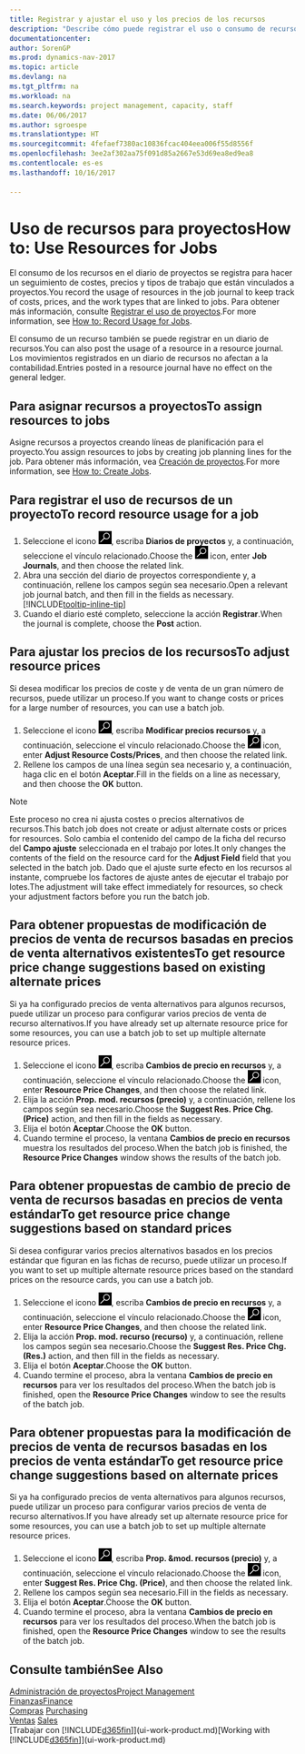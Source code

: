 ```yaml
---
title: Registrar y ajustar el uso y los precios de los recursos
description: "Describe cómo puede registrar el uso o consumo de recursos asociados a un proyecto, para realizar el seguimiento y administrar costes, precios y tipos de trabajo."
documentationcenter: 
author: SorenGP
ms.prod: dynamics-nav-2017
ms.topic: article
ms.devlang: na
ms.tgt_pltfrm: na
ms.workload: na
ms.search.keywords: project management, capacity, staff
ms.date: 06/06/2017
ms.author: sgroespe
ms.translationtype: HT
ms.sourcegitcommit: 4fefaef7380ac10836fcac404eea006f55d8556f
ms.openlocfilehash: 3ee2af302aa75f091d85a2667e53d69ea8ed9ea8
ms.contentlocale: es-es
ms.lasthandoff: 10/16/2017

---
```

# <a name="how-to-use-resources-for-jobs"></a><span data-ttu-id="96942-103">Uso de recursos para proyectos</span><span class="sxs-lookup"><span data-stu-id="96942-103">How to: Use Resources for Jobs</span></span>
<span data-ttu-id="96942-104">El consumo de los recursos en el diario de proyectos se registra para hacer un seguimiento de costes, precios y tipos de trabajo que están vinculados a proyectos.</span><span class="sxs-lookup"><span data-stu-id="96942-104">You record the usage of resources in the job journal to keep track of costs, prices, and the work types that are linked to jobs.</span></span> <span data-ttu-id="96942-105">Para obtener más información, consulte [Registrar el uso de proyectos](projects-how-record-job-usage.md).</span><span class="sxs-lookup"><span data-stu-id="96942-105">For more information, see [How to: Record Usage for Jobs](projects-how-record-job-usage.md).</span></span>

<span data-ttu-id="96942-106">El consumo de un recurso también se puede registrar en un diario de recursos.</span><span class="sxs-lookup"><span data-stu-id="96942-106">You can also post the usage of a resource in a resource journal.</span></span> <span data-ttu-id="96942-107">Los movimientos registrados en un diario de recursos no afectan a la contabilidad.</span><span class="sxs-lookup"><span data-stu-id="96942-107">Entries posted in a resource journal have no effect on the general ledger.</span></span>

## <a name="to-assign-resources-to-jobs"></a><span data-ttu-id="96942-108">Para asignar recursos a proyectos</span><span class="sxs-lookup"><span data-stu-id="96942-108">To assign resources to jobs</span></span>
<span data-ttu-id="96942-109">Asigne recursos a proyectos creando líneas de planificación para el proyecto.</span><span class="sxs-lookup"><span data-stu-id="96942-109">You assign resources to jobs by creating job planning lines for the job.</span></span> <span data-ttu-id="96942-110">Para obtener más información, vea [Creación de proyectos](projects-how-create-jobs.md).</span><span class="sxs-lookup"><span data-stu-id="96942-110">For more information, see [How to: Create Jobs](projects-how-create-jobs.md).</span></span>

## <a name="to-record-resource-usage-for-a-job"></a><span data-ttu-id="96942-111">Para registrar el uso de recursos de un proyecto</span><span class="sxs-lookup"><span data-stu-id="96942-111">To record resource usage for a job</span></span>
1. <span data-ttu-id="96942-112">Seleccione el icono ![Buscar página o informe](media/ui-search/search_small.png "icono Buscar página o informe"), escriba **Diarios de proyectos** y, a continuación, seleccione el vínculo relacionado.</span><span class="sxs-lookup"><span data-stu-id="96942-112">Choose the ![Search for Page or Report](media/ui-search/search_small.png "Search for Page or Report icon") icon, enter **Job Journals**, and then choose the related link.</span></span>
2. <span data-ttu-id="96942-113">Abra una sección del diario de proyectos correspondiente y, a continuación, rellene los campos según sea necesario.</span><span class="sxs-lookup"><span data-stu-id="96942-113">Open a relevant job journal batch, and then fill in the fields as necessary.</span></span> [!INCLUDE[tooltip-inline-tip](includes/tooltip-inline-tip_md.md)]
3. <span data-ttu-id="96942-114">Cuando el diario esté completo, seleccione la acción **Registrar**.</span><span class="sxs-lookup"><span data-stu-id="96942-114">When the journal is complete, choose the **Post** action.</span></span>

## <a name="to-adjust-resource-prices"></a><span data-ttu-id="96942-115">Para ajustar los precios de los recursos</span><span class="sxs-lookup"><span data-stu-id="96942-115">To adjust resource prices</span></span>
<span data-ttu-id="96942-116">Si desea modificar los precios de coste y de venta de un gran número de recursos, puede utilizar un proceso.</span><span class="sxs-lookup"><span data-stu-id="96942-116">If you want to change costs or prices for a large number of resources, you can use a batch job.</span></span>  

1. <span data-ttu-id="96942-117">Seleccione el icono ![Buscar página o informe](media/ui-search/search_small.png "icono Buscar página o informe"), escriba **Modificar precios recursos** y, a continuación, seleccione el vínculo relacionado.</span><span class="sxs-lookup"><span data-stu-id="96942-117">Choose the ![Search for Page or Report](media/ui-search/search_small.png "Search for Page or Report icon") icon, enter **Adjust Resource Costs/Prices**, and then choose the related link.</span></span>
2. <span data-ttu-id="96942-118">Rellene los campos de una línea según sea necesario y, a continuación, haga clic en el botón **Aceptar**.</span><span class="sxs-lookup"><span data-stu-id="96942-118">Fill in the fields on a line as necessary, and then choose the **OK** button.</span></span>

> [!NOTE]  
>   <span data-ttu-id="96942-119">Este proceso no crea ni ajusta costes o precios alternativos de recursos.</span><span class="sxs-lookup"><span data-stu-id="96942-119">This batch job does not create or adjust alternate costs or prices for resources.</span></span> <span data-ttu-id="96942-120">Solo cambia el contenido del campo de la ficha del recurso del **Campo ajuste** seleccionada en el trabajo por lotes.</span><span class="sxs-lookup"><span data-stu-id="96942-120">It only changes the contents of the field on the resource card for the **Adjust Field** field that you selected in the batch job.</span></span> <span data-ttu-id="96942-121">Dado que el ajuste surte efecto en los recursos al instante, compruebe los factores de ajuste antes de ejecutar el trabajo por lotes.</span><span class="sxs-lookup"><span data-stu-id="96942-121">The adjustment will take effect immediately for resources, so check your adjustment factors before you run the batch job.</span></span>

## <a name="to-get-resource-price-change-suggestions-based-on-existing-alternate-prices"></a><span data-ttu-id="96942-122">Para obtener propuestas de modificación de precios de venta de recursos basadas en precios de venta alternativos existentes</span><span class="sxs-lookup"><span data-stu-id="96942-122">To get resource price change suggestions based on existing alternate prices</span></span>
<span data-ttu-id="96942-123">Si ya ha configurado precios de venta alternativos para algunos recursos, puede utilizar un proceso para configurar varios precios de venta de recurso alternativos.</span><span class="sxs-lookup"><span data-stu-id="96942-123">If you have already set up alternate resource price for some resources, you can use a batch job to set up multiple alternate resource prices.</span></span>

1. <span data-ttu-id="96942-124">Seleccione el icono ![Buscar página o informe](media/ui-search/search_small.png "icono Buscar página o informe"), escriba **Cambios de precio en recursos** y, a continuación, seleccione el vínculo relacionado.</span><span class="sxs-lookup"><span data-stu-id="96942-124">Choose the ![Search for Page or Report](media/ui-search/search_small.png "Search for Page or Report icon") icon, enter **Resource Price Changes**, and then choose the related link.</span></span>
2. <span data-ttu-id="96942-125">Elija la acción **Prop. mod. recursos (precio)** y, a continuación, rellene los campos según sea necesario.</span><span class="sxs-lookup"><span data-stu-id="96942-125">Choose the **Suggest Res. Price Chg. (Price)** action, and then fill in the fields as necessary.</span></span>
3. <span data-ttu-id="96942-126">Elija el botón **Aceptar**.</span><span class="sxs-lookup"><span data-stu-id="96942-126">Choose the **OK** button.</span></span>  
4. <span data-ttu-id="96942-127">Cuando termine el proceso, la ventana **Cambios de precio en recursos** muestra los resultados del proceso.</span><span class="sxs-lookup"><span data-stu-id="96942-127">When the batch job is finished, the **Resource Price Changes** window shows the results of the batch job.</span></span>

## <a name="to-get-resource-price-change-suggestions-based-on-standard-prices"></a><span data-ttu-id="96942-128">Para obtener propuestas de cambio de precio de venta de recursos basadas en precios de venta estándar</span><span class="sxs-lookup"><span data-stu-id="96942-128">To get resource price change suggestions based on standard prices</span></span>
<span data-ttu-id="96942-129">Si desea configurar varios precios alternativos basados en los precios estándar que figuran en las fichas de recurso, puede utilizar un proceso.</span><span class="sxs-lookup"><span data-stu-id="96942-129">If you want to set up multiple alternate resource prices based on the standard prices on the resource cards, you can use a batch job.</span></span>  

1. <span data-ttu-id="96942-130">Seleccione el icono ![Buscar página o informe](media/ui-search/search_small.png "icono Buscar página o informe"), escriba **Cambios de precio en recursos** y, a continuación, seleccione el vínculo relacionado.</span><span class="sxs-lookup"><span data-stu-id="96942-130">Choose the ![Search for Page or Report](media/ui-search/search_small.png "Search for Page or Report icon") icon, enter **Resource Price Changes**, and then choose the related link.</span></span>
2. <span data-ttu-id="96942-131">Elija la acción **Prop. mod. recurso (recurso)** y, a continuación, rellene los campos según sea necesario.</span><span class="sxs-lookup"><span data-stu-id="96942-131">Choose the **Suggest Res. Price Chg. (Res.)** action, and then fill in the fields as necessary.</span></span>  
3. <span data-ttu-id="96942-132">Elija el botón **Aceptar**.</span><span class="sxs-lookup"><span data-stu-id="96942-132">Choose the **OK** button.</span></span>  
4. <span data-ttu-id="96942-133">Cuando termine el proceso, abra la ventana **Cambios de precio en recursos** para ver los resultados del proceso.</span><span class="sxs-lookup"><span data-stu-id="96942-133">When the batch job is finished, open the **Resource Price Changes** window to see the results of the batch job.</span></span>

## <a name="to-get-resource-price-change-suggestions-based-on-alternate-prices"></a><span data-ttu-id="96942-134">Para obtener propuestas para la modificación de precios de venta de recursos basadas en los precios de venta estándar</span><span class="sxs-lookup"><span data-stu-id="96942-134">To get resource price change suggestions based on alternate prices</span></span>
<span data-ttu-id="96942-135">Si ya ha configurado precios de venta alternativos para algunos recursos, puede utilizar un proceso para configurar varios precios de venta de recurso alternativos.</span><span class="sxs-lookup"><span data-stu-id="96942-135">If you have already set up alternate resource price for some resources, you can use a batch job to set up multiple alternate resource prices.</span></span>

1. <span data-ttu-id="96942-136">Seleccione el icono ![Buscar página o informe](media/ui-search/search_small.png "icono Buscar página o informe"), escriba **Prop. &mod. recursos (precio)** y, a continuación, seleccione el vínculo relacionado.</span><span class="sxs-lookup"><span data-stu-id="96942-136">Choose the ![Search for Page or Report](media/ui-search/search_small.png "Search for Page or Report icon") icon, enter **Suggest Res. Price Chg. (Price)**, and then choose the related link.</span></span>  
2. <span data-ttu-id="96942-137">Rellene los campos según sea necesario.</span><span class="sxs-lookup"><span data-stu-id="96942-137">Fill in the fields as necessary.</span></span>
3. <span data-ttu-id="96942-138">Elija el botón **Aceptar**.</span><span class="sxs-lookup"><span data-stu-id="96942-138">Choose the **OK** button.</span></span>  
4. <span data-ttu-id="96942-139">Cuando termine el proceso, abra la ventana **Cambios de precio en recursos** para ver los resultados del proceso.</span><span class="sxs-lookup"><span data-stu-id="96942-139">When the batch job is finished, open the **Resource Price Changes** window to see the results of the batch job.</span></span>

## <a name="see-also"></a><span data-ttu-id="96942-140">Consulte también</span><span class="sxs-lookup"><span data-stu-id="96942-140">See Also</span></span>
[<span data-ttu-id="96942-141">Administración de proyectos</span><span class="sxs-lookup"><span data-stu-id="96942-141">Project Management</span></span>](projects-manage-projects.md)  
[<span data-ttu-id="96942-142">Finanzas</span><span class="sxs-lookup"><span data-stu-id="96942-142">Finance</span></span>](finance.md)  
<span data-ttu-id="96942-143">[Compras](purchasing-manage-purchasing.md)       </span><span class="sxs-lookup"><span data-stu-id="96942-143">[Purchasing](purchasing-manage-purchasing.md)       </span></span>  
<span data-ttu-id="96942-144">[Ventas](sales-manage-sales.md)   </span><span class="sxs-lookup"><span data-stu-id="96942-144">[Sales](sales-manage-sales.md)   </span></span>  
<span data-ttu-id="96942-145">[Trabajar con [!INCLUDE[d365fin](includes/d365fin_md.md)]](ui-work-product.md)</span><span class="sxs-lookup"><span data-stu-id="96942-145">[Working with [!INCLUDE[d365fin](includes/d365fin_md.md)]](ui-work-product.md)</span></span>  

